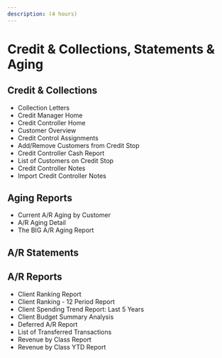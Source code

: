 ```yaml
---
description: (4 hours)
---
```


# Credit & Collections, Statements & Aging

## Credit & Collections <a href="#_toc51680736" id="_toc51680736"></a>

* Collection Letters
* Credit Manager Home
* Credit Controller Home
* Customer Overview
* Credit Control Assignments
* Add/Remove Customers from Credit Stop
* Credit Controller Cash Report
* List of Customers on Credit Stop
* Credit Controller Notes
* Import Credit Controller Notes

## Aging Reports

* Current A/R Aging by Customer
* A/R Aging Detail
* The BIG A/R Aging Report

## A/R Statements

## A/R Reports

* Client Ranking Report
* Client Ranking - 12 Period Report
* Client Spending Trend Report: Last 5 Years
* Client Budget Summary Analysis
* Deferred A/R Report
* List of Transferred Transactions
* Revenue by Class Report
* Revenue by Class YTD Report
